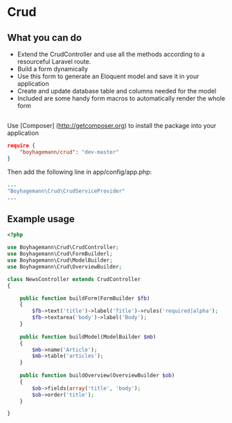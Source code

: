 Crud
====

## What you can do

* Extend the CrudController and use all the methods according to a resourceful Laravel route.
* Build a form dynamically
* Use this form to generate an Eloquent model and save it in your application
* Create and update database table and columns needed for the model
* Included are some handy form macros to automatically render the whole form


##

Use [Composer] (http://getcomposer.org) to install the package into your application
```json
require {
    "boyhagemann/crud": "dev-master"
}
```

Then add the following line in app/config/app.php:
```php
...
"Boyhagemann\Crud\CrudServiceProvider"
...
```

## Example usage

```php
<?php

use Boyhagemann\Crud\CrudController;
use Boyhagemann\Crud\FormBuilderl;
use Boyhagemann\Crud\ModelBuilder;
use Boyhagemann\Crud\OverviewBuilder;

class NewsController extends CrudController
{

    public function buildForm(FormBuilder $fb)
    {
        $fb->text('title')->label('Title')->rules('required|alpha');
        $fb->textarea('body')->label('Body');
    }
    
    public function buildModel(ModelBuilder $mb)
    {
        $mb->name('Article');
        $mb->table('articles');
    }
    
    public function buildOverview(OverviewBuilder $ob)
    {
        $ob->fields(array('title', 'body');
        $ob->order('title');
    }

}
```
